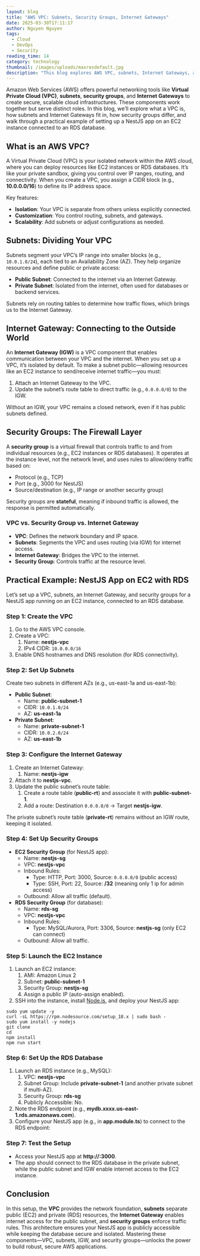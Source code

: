 ```yaml
---
layout: blog
title: "AWS VPC: Subnets, Security Groups, Internet Gateways"
date: 2025-03-30T17:11:17
author: Nguyen Nguyen
tags:
  - Cloud
  - DevOps
  - Security
reading_time: 14
category: technology
thumbnail: /images/uploads/maxresdefault.jpg
description: "This blog explores AWS VPC, subnets, Internet Gateways, and security groups, highlighting their roles and differences "
---
```



Amazon Web Services (AWS) offers powerful networking tools like **Virtual Private Cloud (VPC)**, **subnets**, **security groups**, and **Internet Gateways** to create secure, scalable cloud infrastructures. These components work together but serve distinct roles. In this blog, we’ll explore what a VPC is, how subnets and Internet Gateways fit in, how security groups differ, and walk through a practical example of setting up a NestJS app on an EC2 instance connected to an RDS database.

## What is an AWS VPC?

A Virtual Private Cloud (VPC) is your isolated network within the AWS cloud, where you can deploy resources like EC2 instances or RDS databases. It’s like your private sandbox, giving you control over IP ranges, routing, and connectivity. When you create a VPC, you assign a CIDR block (e.g., **10.0.0.0/16**) to define its IP address space.

Key features:

- **Isolation**: Your VPC is separate from others unless explicitly connected.
- **Customization**: You control routing, subnets, and gateways.
- **Scalability**: Add subnets or adjust configurations as needed.

## Subnets: Dividing Your VPC

Subnets segment your VPC’s IP range into smaller blocks (e.g., `10.0.1.0/24`), each tied to an Availability Zone (AZ). They help organize resources and define public or private access:

- **Public Subnet**: Connected to the internet via an Internet Gateway.
- **Private Subnet**: Isolated from the internet, often used for databases or backend services.

Subnets rely on routing tables to determine how traffic flows, which brings us to the Internet Gateway.

## Internet Gateway: Connecting to the Outside World

An **Internet Gateway (IGW)** is a VPC component that enables communication between your VPC and the internet. When you set up a VPC, it’s isolated by default. To make a subnet public—allowing resources like an EC2 instance to send/receive internet traffic—you must:

1. Attach an Internet Gateway to the VPC.
1. Update the subnet’s route table to direct traffic (e.g., `0.0.0.0/0`) to the IGW.

Without an IGW, your VPC remains a closed network, even if it has public subnets defined.

## Security Groups: The Firewall Layer

A **security group** is a virtual firewall that controls traffic to and from individual resources (e.g., EC2 instances or RDS databases). It operates at the instance level, not the network level, and uses rules to allow/deny traffic based on:

- Protocol (e.g., TCP)
- Port (e.g., 3000 for NestJS)
- Source/destination (e.g., IP range or another security group)

Security groups are **stateful**, meaning if inbound traffic is allowed, the response is permitted automatically.

### VPC vs. Security Group vs. Internet Gateway

- **VPC**: Defines the network boundary and IP space.
- **Subnets**: Segments the VPC and uses routing (via IGW) for internet access.
- **Internet Gateway**: Bridges the VPC to the internet.
- **Security Group**: Controls traffic at the resource level.

## Practical Example: NestJS App on EC2 with RDS

Let’s set up a VPC, subnets, an Internet Gateway, and security groups for a NestJS app running on an EC2 instance, connected to an RDS database.

### Step 1: Create the VPC

1. Go to the AWS VPC console.
1. Create a VPC:
   1. Name: **nestjs-vpc**
   1. IPv4 CIDR: `10.0.0.0/16`
1. Enable DNS hostnames and DNS resolution (for RDS connectivity).

### Step 2: Set Up Subnets

Create two subnets in different AZs (e.g., us-east-1a and us-east-1b):

- **Public Subnet**:
  - Name: **public-subnet-1**
  - CIDR: `10.0.1.0/24`
  - AZ: **us-east-1a**
- **Private Subnet**:
  - Name: **private-subnet-1**
  - CIDR: `10.0.2.0/24`
  - AZ: **us-east-1b**

### Step 3: Configure the Internet Gateway

1. Create an Internet Gateway:
   1. Name: **nestjs-igw**
1. Attach it to **nestjs-vpc**.
1. Update the public subnet’s route table:
   1. Create a route table (**public-rt**) and associate it with **public-subnet-1**.
   1. Add a route: Destination `0.0.0.0/0` → Target **nestjs-igw**.

The private subnet’s route table (**private-rt**) remains without an IGW route, keeping it isolated.

### Step 4: Set Up Security Groups

- **EC2 Security Group** (for NestJS app):
  - Name: **nestjs-sg**
  - VPC: **nestjs-vpc**
  - Inbound Rules:
    - Type: HTTP, Port: 3000, Source: `0.0.0.0/0` (public access)
    - Type: SSH, Port: 22, Source: **/32** (meaning only 1 ip for admin access)
  - Outbound: Allow all traffic (default).
- **RDS Security Group** (for database):
  - Name: **rds-sg**
  - VPC: **nestjs-vpc**
  - Inbound Rules:
    - Type: MySQL/Aurora, Port: 3306, Source: **nestjs-sg** (only EC2 can connect)
  - Outbound: Allow all traffic.

### Step 5: Launch the EC2 Instance

1. Launch an EC2 instance:
   1. AMI: Amazon Linux 2
   1. Subnet: **public-subnet-1**
   1. Security Group: **nestjs-sg**
   1. Assign a public IP (auto-assign enabled).
1. SSH into the instance, install [Node.js](Node.js), and deploy your NestJS app:

```
sudo yum update -y
curl -sL https://rpm.nodesource.com/setup_18.x | sudo bash -
sudo yum install -y nodejs
git clone 
cd 
npm install
npm run start

```

### Step 6: Set Up the RDS Database


1. Launch an RDS instance (e.g., MySQL):
   1. VPC: **nestjs-vpc**
   1. Subnet Group: Include **private-subnet-1** (and another private subnet if multi-AZ).
   1. Security Group: **rds-sg**
   1. Publicly Accessible: No.
1. Note the RDS endpoint (e.g., **mydb.xxxx.us-east-1.rds.amazonaws.com**).
1. Configure your NestJS app (e.g., in **app.module.ts**) to connect to the RDS endpoint:

### Step 7: Test the Setup

- Access your NestJS app at **http://<ec2-public-ip>:3000**.
- The app should connect to the RDS database in the private subnet, while the public subnet and IGW enable internet access to the EC2 instance.

## Conclusion

In this setup, the **VPC** provides the network foundation, **subnets** separate public (EC2) and private (RDS) resources, the **Internet Gateway** enables internet access for the public subnet, and **security groups** enforce traffic rules. This architecture ensures your NestJS app is publicly accessible while keeping the database secure and isolated. Mastering these components—VPC, subnets, IGW, and security groups—unlocks the power to build robust, secure AWS applications.

